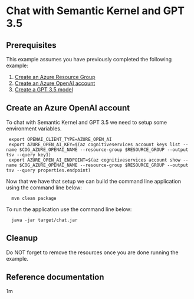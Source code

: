 
# Chat with Semantic Kernel and GPT 3.5

## Prerequisites

This example assumes you have previously completed the following example:

1. [Create an Azure Resource Group](../../group/create/README.md)
1. [Create an Azure OpenAI account](../create-openai-account/README.md)
1. [Create a GPT 3.5 model](../create-gpt35-model/README.md)

## Create an Azure OpenAI account

<!-- workflow.run()

  if [[ -z $REGION ]]; then
    export REGION=eastus
  fi

  -->
<!-- workflow.cron(0 19 * * 3) -->
<!-- workflow.javaVersion(17) -->
<!-- workflow.include(../../group/create/README.md) -->
<!-- workflow.include(../create-openai-account/README.md) -->
<!-- workflow.include(../create-gpt35-model/README.md) -->

To chat with Semantic Kernel and GPT 3.5 we need to setup some 
environment variables.

```shell
 export OPENAI_CLIENT_TYPE=AZURE_OPEN_AI
 export AZURE_OPEN_AI_KEY=$(az cognitiveservices account keys list --name $COG_AZURE_OPENAI_NAME --resource-group $RESOURCE_GROUP --output tsv --query key1)
 export AZURE_OPEN_AI_ENDPOINT=$(az cognitiveservices account show --name $COG_AZURE_OPENAI_NAME --resource-group $RESOURCE_GROUP --output tsv --query properties.endpoint)
```

Now that we have that setup we can build the command line application
using the command line below:

```shell
  mvn clean package
```

To run the application use the command line below:

<!-- workflow.skip() -->
```shell
  java -jar target/chat.jar
```

## Cleanup

<!-- workflow.directOnly()

  az group delete --name $RESOURCE_GROUP --yes || true

  -->

Do NOT forget to remove the resources once you are done running the example.

## Reference documentation

1m
